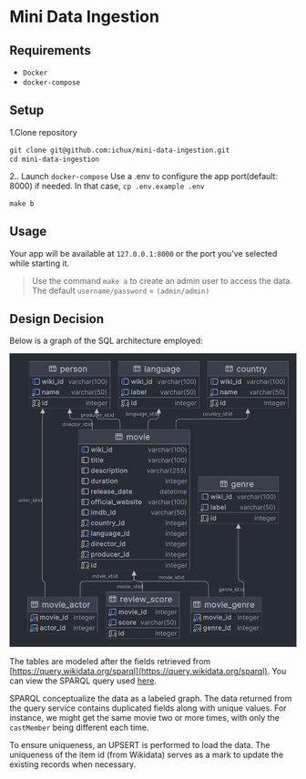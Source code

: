 # Mini Data Ingestion

## Requirements

- `Docker`
- `docker-compose`

## Setup

1.Clone repository
```shell
git clone git@github.com:ichux/mini-data-ingestion.git
cd mini-data-ingestion
```

2.. Launch `docker-compose`
Use a .env to configure the app port(default: 8000) if needed. In that case, `cp .env.example .env`

```shell
make b
```

## Usage
Your app will be available at `127.0.0.1:8000` or the port you've selected while starting it.

> Use the command `make a` to create an admin user to access the data. The default `username/password` = `(admin/admin)`

## Design Decision
Below is a graph of the SQL architecture employed:

![Tables](./tables.png)

The tables are modeled after the fields retrieved from [https://query.wikidata.org/sparql](https://query.wikidata.org/sparql).
You can view the SPARQL query used [here](mdi/query.sparql).

SPARQL conceptualize the data as a labeled graph. The data returned from the query service contains duplicated fields along with unique values. For instance, we might get the same movie two or more times, with only the `castMember` being different each time.

To ensure uniqueness, an UPSERT is performed to load the data. The uniqueness of the item id (from Wikidata) serves as a mark to update the existing records when necessary.